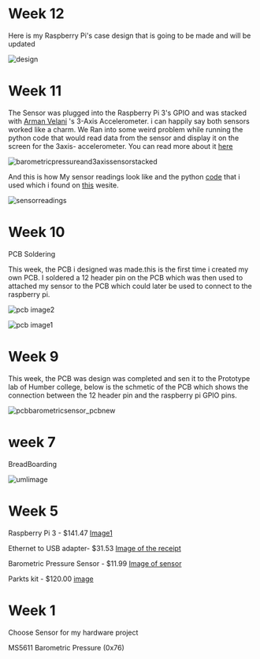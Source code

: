 # Week 12


Here is my Raspberry Pi's case design that is going to be made and will be updated

![design](https://user-images.githubusercontent.com/43185907/48804390-79801000-ece2-11e8-9a68-08e2eff1f0b7.png)





# Week 11

The Sensor was plugged into the Raspberry Pi 3's GPIO and was stacked with [Arman Velani](https://github.com/ArmanVelani/3-AxisAccelerometer)  's 3-Axis Accelerometer. i can happily say both sensors worked like a charm. We Ran into some weird problem while running the python code that would read data from the sensor and display it on the screen for the 3axis- accelerometer. You can read more about it [here](https://github.com/ArmanVelani/3-AxisAccelerometer/blob/master/index.md)

![barometricpressureand3axissensorstacked](https://user-images.githubusercontent.com/43185907/48626118-07749780-e97f-11e8-9f47-7c04b9b4464c.jpeg)


And this  is how My sensor readings look like and the python [code](https://github.com/GursehajHarika/barometricsensor/blob/master/ms5611.py) that i used which i found on [this](http://www.pibits.net/code/raspberry-pi-and-ms5611-barometric-pressure-sensor-example.php) wesite.

![sensorreadings](https://user-images.githubusercontent.com/43185907/48626353-a5686200-e97f-11e8-95df-3de6a83a0182.jpeg)


# Week 10


PCB Soldering 

This week, the PCB i designed was made.this is the first time i created my own PCB. I soldered a 12 header pin on the PCB which was then used to attached my sensor to the PCB which could later be used to connect to the raspberry pi.

![pcb image2](https://user-images.githubusercontent.com/43185907/48246905-38712d00-e3bf-11e8-98a0-75910e5473ac.JPG)



![pcb image1](https://user-images.githubusercontent.com/43185907/48246872-137cba00-e3bf-11e8-981f-cf2f63ff3447.JPG)

# Week 9 

This week, the PCB was design was completed and sen it to the Prototype lab of Humber college, below is the schmetic of the PCB which shows the connection between the 12 header pin and the raspberry pi GPIO pins.

![pcbbarometricsensor_pcbnew](https://user-images.githubusercontent.com/43185907/48722214-7e18cb80-ebf1-11e8-8b25-dfd06f559e3d.png)


# week 7

BreadBoarding 

 ![umlimage](https://user-images.githubusercontent.com/43185907/48031330-cdef9100-e121-11e8-9fc3-03276bc2c449.PNG)



# Week 5

Raspberry Pi 3  - $141.47 [Image1 ](https://raw.githubusercontent.com/GursehajHarika/barometricsensor/master/Project%20receipts/raspberry.png.jpg)
       

Ethernet to USB adapter- $31.53 [Image of the receipt](https://raw.githubusercontent.com/GursehajHarika/barometricsensor/master/Project%20receipts/Adapter.png)   

Barometric Pressure Sensor - $11.99 [Image of sensor ](https://raw.githubusercontent.com/GursehajHarika/barometricsensor/master/Project%20receipts/reciept%20sensor.png)   

Parkts kit - $120.00 
[image](https://raw.githubusercontent.com/GursehajHarika/barometricsensor/master/Project%20receipts/20181002_175841.jpg)



# Week 1

Choose Sensor for my hardware project 

MS5611 Barometric Pressure (0x76)



